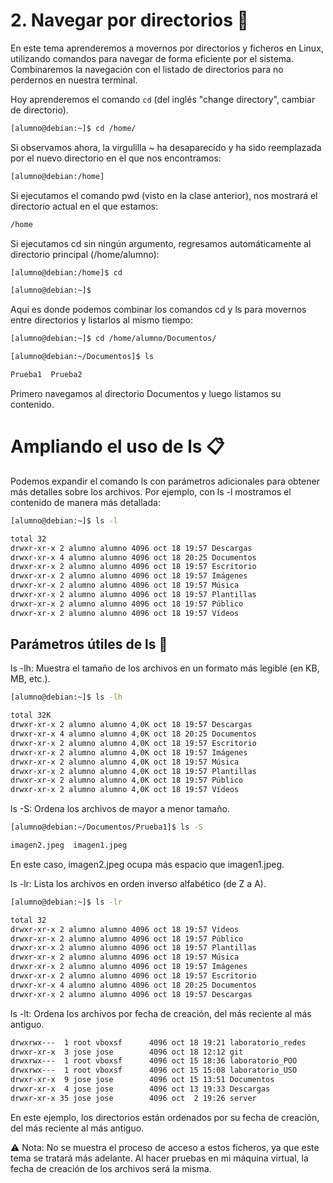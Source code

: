 # 2. Navegar por directorios 📂

En este tema aprenderemos a movernos por directorios y ficheros en Linux, utilizando comandos para navegar de forma eficiente por el sistema. Combinaremos la navegación con el listado de directorios para no perdernos en nuestra terminal.

Hoy aprenderemos el comando `cd` (del inglés "change directory", cambiar de directorio).

```bash
[alumno@debian:~]$ cd /home/
```

Si observamos ahora, la virgulilla ~ ha desaparecido y ha sido reemplazada por el nuevo directorio en el que nos encontramos:

```bash
[alumno@debian:/home]
```

Si ejecutamos el comando pwd (visto en la clase anterior), nos mostrará el directorio actual en el que estamos:

```bash
/home
```
Si ejecutamos cd sin ningún argumento, regresamos automáticamente al directorio principal (/home/alumno):

```bash
[alumno@debian:/home]$ cd

[alumno@debian:~]$
```

Aquí es donde podemos combinar los comandos cd y ls para movernos entre directorios y listarlos al mismo tiempo:

```bash
[alumno@debian:~]$ cd /home/alumno/Documentos/

[alumno@debian:~/Documentos]$ ls

Prueba1  Prueba2
```

Primero navegamos al directorio Documentos y luego listamos su contenido.

# Ampliando el uso de ls 📋

Podemos expandir el comando ls con parámetros adicionales para obtener más detalles sobre los archivos. Por ejemplo, con ls -l mostramos el contenido de manera más detallada:

```bash
[alumno@debian:~]$ ls -l

total 32
drwxr-xr-x 2 alumno alumno 4096 oct 18 19:57 Descargas
drwxr-xr-x 4 alumno alumno 4096 oct 18 20:25 Documentos
drwxr-xr-x 2 alumno alumno 4096 oct 18 19:57 Escritorio
drwxr-xr-x 2 alumno alumno 4096 oct 18 19:57 Imágenes
drwxr-xr-x 2 alumno alumno 4096 oct 18 19:57 Música
drwxr-xr-x 2 alumno alumno 4096 oct 18 19:57 Plantillas
drwxr-xr-x 2 alumno alumno 4096 oct 18 19:57 Público
drwxr-xr-x 2 alumno alumno 4096 oct 18 19:57 Vídeos
```
## Parámetros útiles de ls 🔧

ls -lh: Muestra el tamaño de los archivos en un formato más legible (en KB, MB, etc.).

```bash
[alumno@debian:~]$ ls -lh

total 32K
drwxr-xr-x 2 alumno alumno 4,0K oct 18 19:57 Descargas
drwxr-xr-x 4 alumno alumno 4,0K oct 18 20:25 Documentos
drwxr-xr-x 2 alumno alumno 4,0K oct 18 19:57 Escritorio
drwxr-xr-x 2 alumno alumno 4,0K oct 18 19:57 Imágenes
drwxr-xr-x 2 alumno alumno 4,0K oct 18 19:57 Música
drwxr-xr-x 2 alumno alumno 4,0K oct 18 19:57 Plantillas
drwxr-xr-x 2 alumno alumno 4,0K oct 18 19:57 Público
drwxr-xr-x 2 alumno alumno 4,0K oct 18 19:57 Vídeos
```
ls -S: Ordena los archivos de mayor a menor tamaño.

```bash
[alumno@debian:~/Documentos/Prueba1]$ ls -S

imagen2.jpeg  imagen1.jpeg
```

En este caso, imagen2.jpeg ocupa más espacio que imagen1.jpeg.

ls -lr: Lista los archivos en orden inverso alfabético (de Z a A).

```bash
[alumno@debian:~]$ ls -lr

total 32
drwxr-xr-x 2 alumno alumno 4096 oct 18 19:57 Vídeos
drwxr-xr-x 2 alumno alumno 4096 oct 18 19:57 Público
drwxr-xr-x 2 alumno alumno 4096 oct 18 19:57 Plantillas
drwxr-xr-x 2 alumno alumno 4096 oct 18 19:57 Música
drwxr-xr-x 2 alumno alumno 4096 oct 18 19:57 Imágenes
drwxr-xr-x 2 alumno alumno 4096 oct 18 19:57 Escritorio
drwxr-xr-x 4 alumno alumno 4096 oct 18 20:25 Documentos
drwxr-xr-x 2 alumno alumno 4096 oct 18 19:57 Descargas
```

ls -lt: Ordena los archivos por fecha de creación, del más reciente al más antiguo.

```bash
drwxrwx---  1 root vboxsf      4096 oct 18 19:21 laboratorio_redes
drwxr-xr-x  3 jose jose        4096 oct 18 12:12 git
drwxrwx---  1 root vboxsf      4096 oct 15 18:36 laboratorio_POO
drwxrwx---  1 root vboxsf      4096 oct 15 15:08 laboratorio_USO
drwxr-xr-x  9 jose jose        4096 oct 15 13:51 Documentos
drwxr-xr-x  4 jose jose        4096 oct 13 19:33 Descargas
drwxr-xr-x 35 jose jose        4096 oct  2 19:26 server 
```

En este ejemplo, los directorios están ordenados por su fecha de creación, del más reciente al más antiguo.

⚠️ Nota: No se muestra el proceso de acceso a estos ficheros, ya que este tema se tratará más adelante. Al hacer pruebas en mi máquina virtual, la fecha de creación de los archivos será la misma.









